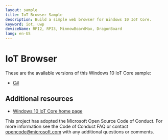 ```yaml
---
layout: sample
title: IoT Browser Sample
description: Build a simple web browser for Windows 10 IoT Core.
keyword: iot, uwp
deviceName: RPI2, RPI3, MinnowBoardMax, DragonBoard
lang: en-US
---
```

# IoT Browser

These are the available versions of this Windows 10 IoT Core sample:

*	[C#](./CS/README.md)

## Additional resources
* [Windows 10 IoT Core home page](https://developer.microsoft.com/en-us/windows/iot/)

This project has adopted the Microsoft Open Source Code of Conduct. For more information see the Code of Conduct FAQ or contact <opencode@microsoft.com> with any additional questions or comments.
